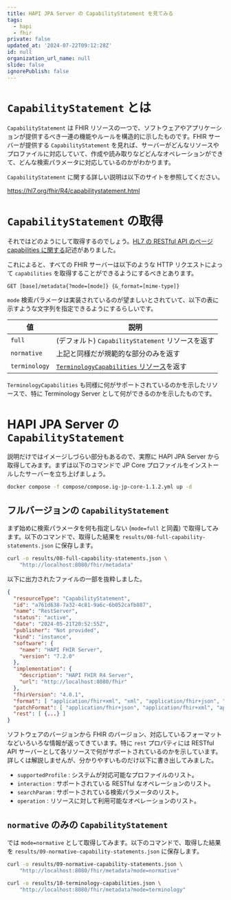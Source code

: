 ```yaml
---
title: HAPI JPA Server の CapabilityStatement を見てみる
tags:
  - hapi
  - fhir
private: false
updated_at: '2024-07-22T09:12:28Z'
id: null
organization_url_name: null
slide: false
ignorePublish: false
---
```


# `CapabilityStatement` とは

`CapabilityStatement` は FHIR リソースの一つで、ソフトウェアやアプリケーションが提供するべき一連の機能やルールを構造的に示したものです。FHIR サーバーが提供する `CapabilityStatement` を見れば、サーバーがどんなリソースやプロファイルに対応していて、作成や読み取りなどどんなオペレーションができて、どんな検索パラメータに対応しているのかがわかります。

`CapabilityStatement` に関する詳しい説明は以下のサイトを参照してください。

<https://hl7.org/fhir/R4/capabilitystatement.html>

# `CapabilityStatement` の取得

それではどのようにして取得するのでしょう。[HL7 の RESTful API のページ capabilities に関する](https://www.hl7.org/fhir/http.html#capabilities)記述がありました。

これによると、すべての FHIR サーバーは以下のような HTTP リクエストによって `capabilities` を取得することができるようにするべきとあります。

```text
GET [base]/metadata{?mode=[mode]} {&_format=[mime-type]}
```

`mode` 検索パラメータは実装されているのが望ましいとされていて、以下の表に示すような文字列を指定できるようにするらしいです。

| 値            | 説明                                                                                             |
| ------------- | ------------------------------------------------------------------------------------------------ |
| `full`        | (デフォルト) `CapabilityStatement` リソースを返す                                                |
| `normative`   | 上記と同様だが規範的な部分のみを返す                                                             |
| `terminology` | [`TerminologyCapabilities` リソース](https://hl7.org/fhir/R4/terminologycapabilities.html)を返す |

`TerminologyCapabilities` も同様に何がサポートされているのかを示したリソースで、特に Terminology Server として何ができるのかを示したものです。

# HAPI JPA Server の `CapabilityStatement`

説明だけではイメージしづらい部分もあるので、実際に HAPI JPA Server から取得してみます。まずは以下のコマンドで JP Core プロファイルをインストールしたサーバーを立ち上げましょう。

```bash
docker compose -f compose/compose.ig-jp-core-1.1.2.yml up -d
```

## フルバージョンの `CapabilityStatement`

まず始めに検索パラメータを何も指定しない (`mode=full` と同義) で取得してみます。以下のコマンドで、取得した結果を `results/08-full-capability-statements.json` に保存します。

```bash
curl -o results/08-full-capability-statements.json \
    "http://localhost:8080/fhir/metadata"
```

以下に出力されたファイルの一部を抜粋しました。

```json
{
  "resourceType": "CapabilityStatement",
  "id": "a761d638-7a32-4c81-9a6c-6b052cafb887",
  "name": "RestServer",
  "status": "active",
  "date": "2024-05-21T20:52:55Z",
  "publisher": "Not provided",
  "kind": "instance",
  "software": {
    "name": "HAPI FHIR Server",
    "version": "7.2.0"
  },
  "implementation": {
    "description": "HAPI FHIR R4 Server",
    "url": "http://localhost:8080/fhir"
  },
  "fhirVersion": "4.0.1",
  "format": [ "application/fhir+xml", "xml", "application/fhir+json", "json", "application/x-turtle", "ttl", "html/json", "html/xml", "html/turtle" ],
  "patchFormat": [ "application/fhir+json", "application/fhir+xml", "application/json-patch+json", "application/xml-patch+xml" ],
  "rest": [ {...} ]
}
```

ソフトウェアのバージョンから FHIR のバージョン、対応しているフォーマットなどいろいろな情報が返ってきています。特に `rest` プロパティには RESTful API サーバーとして各リソースで何がサポートされているのかを示しています。詳しくは解説しませんが、分かりやすいものだけ以下に書き出してみました。

* `supportedProfile` : システムが対応可能なプロファイルのリスト。
* `interaction` : サポートされている RESTful なオペレーションのリスト。
* `searchParam` : サポートされている検索パラメータのリスト。
* `operation` : リソースに対して利用可能なオペレーションのリスト。

## `normative` のみの `CapabilityStatement`

では `mode=normative` として取得してみます。以下のコマンドで、取得した結果を `results/09-normative-capability-statements.json` に保存します。

```bash
curl -o results/09-normative-capability-statements.json \
    "http://localhost:8080/fhir/metadata?mode=normative"
```

```bash
curl -o results/10-terminology-capabilities.json \
    "http://localhost:8080/fhir/metadata?mode=terminology"
```
